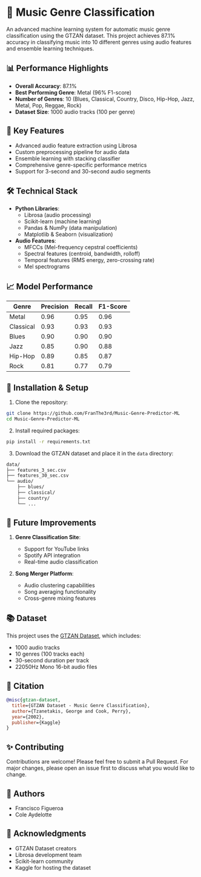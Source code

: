 # 🎵 Music Genre Classification

An advanced machine learning system for automatic music genre classification using the GTZAN dataset. This project achieves 87.1% accuracy in classifying music into 10 different genres using audio features and ensemble learning techniques.

## 📊 Performance Highlights

- **Overall Accuracy**: 87.1%
- **Best Performing Genre**: Metal (96% F1-score)
- **Number of Genres**: 10 (Blues, Classical, Country, Disco, Hip-Hop, Jazz, Metal, Pop, Reggae, Rock)
- **Dataset Size**: 1000 audio tracks (100 per genre)

## 🎯 Key Features

- Advanced audio feature extraction using Librosa
- Custom preprocessing pipeline for audio data
- Ensemble learning with stacking classifier
- Comprehensive genre-specific performance metrics
- Support for 3-second and 30-second audio segments

## 🛠️ Technical Stack

- **Python Libraries**: 
  - Librosa (audio processing)
  - Scikit-learn (machine learning)
  - Pandas & NumPy (data manipulation)
  - Matplotlib & Seaborn (visualization)
- **Audio Features**:
  - MFCCs (Mel-frequency cepstral coefficients)
  - Spectral features (centroid, bandwidth, rolloff)
  - Temporal features (RMS energy, zero-crossing rate)
  - Mel spectrograms

## 📈 Model Performance

| Genre     | Precision | Recall | F1-Score |
|-----------|-----------|---------|-----------|
| Metal     | 0.96      | 0.95    | 0.96      |
| Classical | 0.93      | 0.93    | 0.93      |
| Blues     | 0.90      | 0.90    | 0.90      |
| Jazz      | 0.85      | 0.90    | 0.88      |
| Hip-Hop   | 0.89      | 0.85    | 0.87      |
| Rock      | 0.81      | 0.77    | 0.79      | 

## 🔧 Installation & Setup

1. Clone the repository:
```bash
git clone https://github.com/FranThe3rd/Music-Genre-Predictor-ML
cd Music-Genre-Predictor-ML
```

2. Install required packages:
```bash
pip install -r requirements.txt
```

3. Download the GTZAN dataset and place it in the `data` directory:
```bash
data/
├── features_3_sec.csv
├── features_30_sec.csv
└── audio/
    ├── blues/
    ├── classical/
    ├── country/
    └── ...
```




## 🔄 Future Improvements

1. **Genre Classification Site**:
   - Support for YouTube links
   - Spotify API integration
   - Real-time audio classification

2. **Song Merger Platform**:
   - Audio clustering capabilities
   - Song averaging functionality
   - Cross-genre mixing features

## 📚 Dataset

This project uses the [GTZAN Dataset](https://www.kaggle.com/datasets/andradaolteanu/gtzan-dataset-music-genre-classification), which includes:
- 1000 audio tracks
- 10 genres (100 tracks each)
- 30-second duration per track
- 22050Hz Mono 16-bit audio files

## 📝 Citation

```bibtex
@misc{gtzan-dataset,
  title={GTZAN Dataset - Music Genre Classification},
  author={Tzanetakis, George and Cook, Perry},
  year={2002},
  publisher={Kaggle}
}
```

## ✨ Contributing

Contributions are welcome! Please feel free to submit a Pull Request. For major changes, please open an issue first to discuss what you would like to change.

## 👥 Authors

- Francisco Figueroa
- Cole Aydelotte

## 🙏 Acknowledgments

- GTZAN Dataset creators
- Librosa development team
- Scikit-learn community
- Kaggle for hosting the dataset
